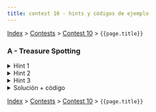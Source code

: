 ```yaml
---
title: contest 10 - hints y códigos de ejemplo
---
```


[Index](../index) > [Contests](../contests) > [Contest 10](../contests#contest-10) > ```{{page.title}}```

### A - Treasure Spotting
<details> 
  <summary>Hint 1</summary>
  Se debe chequear para cada pirata la visibilidad del tesoro, para eso debemos chequear tres cosas, que el tesoro esté en el semidisco visible para el pirata, que para toda muralla no lo tape y que para todo otro pirata no lo tape. Si podemos hacer cada chequeo en tiempo constante el algoritmo pasará en tiempo.
</details>
<details> 
  <summary>Hint 2</summary>
  Para chequear que el tesoro se encuentra en el semidisco de visión basta ver que este a una distancia menor o igual a la del radio entregado por input (se calcula como la distancia entre los puntos entregados para el pirata en R2) y que además el producto punto entre el vector de visión entregado AB y el vector al tesoro AT sea mayor o igual a 0.
</details>
<details> 
  <summary>Hint 3</summary>
  Para chequear que cada muralla no tape basta con chequear si los segmentos AT y CD intersectan, donde AT es del pirata al tesoro y CD es la muralla. Para chequear intersección de segmentos se puede ver que para cada segmento, los puntos del otro segmento estén a lados distintos de la recta generada por el segmento analizado, si esto pasa para ambos hay intersección. También habrá intersección si alguno de los puntos de un segmento está en el otro segmento.
</details>
<details> 
  <summary>Solución + código</summary>
  La solución consiste en usar los hints e implementarlo correctamente teniendo en cuenta la precisión, para evitar problemas evitar el uso de doubles a menos que se considere pequeñas variaciones.
  <a href="https://github.com/BenjaminRubio/CompetitiveProgramming/blob/master/Problems/Kattis/TreasureSpotting.cpp">Código de ejemplo</a>
</details>

<!-- <details> 
  <summary>Hint</summary>   
</details>
<details> 
  <summary>Solución + código</summary>
  <a href="">Código de ejemplo</a>
</details> -->

[Index](../index) > [Contests](../contests) > [Contest 10](../contests#contest-10) > ```{{page.title}}```
